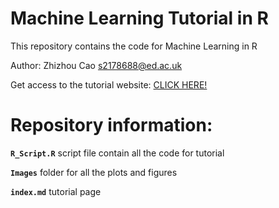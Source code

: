 # Machine Learning Tutorial in R

This repository contains the code for Machine Learning in R

Author: Zhizhou Cao [s2178688\@ed.ac.uk](mailto:s2178688@ed.ac.uk)

Get access to the tutorial website: [CLICK HERE!](https://eddatascienceees.github.io/tutorial-Zhizhou-Cao/)

# Repository information: 

**`R_Script.R`** script file contain all the code for tutorial

**`Images`** folder for all the plots and figures

**`index.md`** tutorial page



